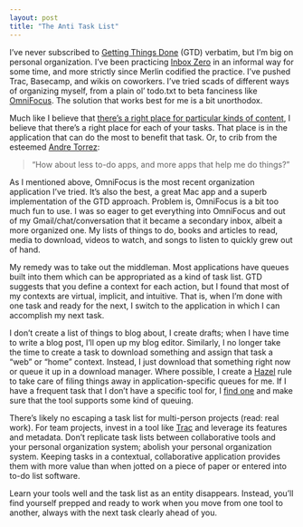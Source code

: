 ```yaml
---
layout: post
title: "The Anti Task List"
---
```





I’ve never subscribed to [Getting Things Done](http://www.davidco.com/what_is_gtd.php) (GTD) verbatim, but I’m big on personal organization. I’ve been practicing [Inbox Zero](http://www.43folders.com/izero/) in an informal way for some time, and more strictly since Merlin codified the practice. I’ve pushed Trac, Basecamp, and wikis on coworkers. I’ve tried scads of different ways of organizing myself, from a plain ol’ todo.txt to beta fanciness like [OmniFocus](http://www.omnigroup.com/applications/omnifocus/). The solution that works best for me is a bit unorthodox.

Much like I believe that [there’s a right place for particular kinds of content](http://al3x.net/2007/07/17/why-this-is-here-and-thats-there.html), I believe that there’s a right place for each of your tasks. That place is in the application that can do the most to benefit that task. Or, to crib from the esteemed [Andre Torrez](http://www.torrez.org/):

> “How about less to-do apps, and more apps that help me do things?”

As I mentioned above, OmniFocus is the most recent organization application I’ve tried. It’s also the best, a great Mac app and a superb implementation of the GTD approach. Problem is, OmniFocus is a bit too much fun to use. I was so eager to get everything into OmniFocus and out of my Gmail/chat/conversation that it became a secondary inbox, albeit a more organized one. My lists of things to do, books and articles to read, media to download, videos to watch, and songs to listen to quickly grew out of hand.

My remedy was to take out the middleman. Most applications have queues built into them which can be appropriated as a kind of task list. GTD suggests that you define a context for each action, but I found that most of my contexts are virtual, implicit, and intuitive. That is, when I’m done with one task and ready for the next, I switch to the application in which I can accomplish my next task.

I don’t create a list of things to blog about, I create drafts; when I have time to write a blog post, I’ll open up my blog editor. Similarly, I no longer take the time to create a task to download something and assign that task a “web” or “home” context. Instead, I just download that something right now or queue it up in a download manager. Where possible, I create a [Hazel](http://www.noodlesoft.com/hazel.php) rule to take care of filing things away in application-specific queues for me. If I have a frequent task that I don’t have a specific tool for, I [find one](http://osx.iusethis.com/) and make sure that the tool supports some kind of queuing.

There’s likely no escaping a task list for multi-person projects (read: real work). For team projects, invest in a tool like [Trac](http://trac.edgewall.org/) and leverage its features and metadata. Don’t replicate task lists between collaborative tools and your personal organization system; abolish your personal organization system. Keeping tasks in a contextual, collaborative application provides them with more value than when jotted on a piece of paper or entered into to-do list software.

Learn your tools well and the task list as an entity disappears. Instead, you’ll find yourself prepped and ready to work when you move from one tool to another, always with the next task clearly ahead of you.
